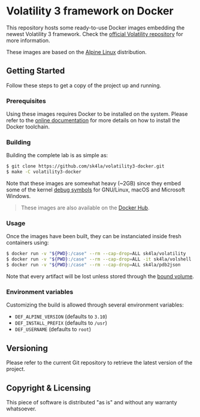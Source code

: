 # Volatility 3 framework on Docker

This repository hosts some ready-to-use Docker images embedding the newest Volatility 3 framework. Check the [official Volatility repository](https://github.com/volatilityfoundation/volatility3/) for more information.

These images are based on the [Alpine Linux](https://alpinelinux.org/) distribution.

## Getting Started

Follow these steps to get a copy of the project up and running.

### Prerequisites

Using these images requires Docker to be installed on the system. Please refer to the [online documentation](https://docs.docker.com/) for more details on how to install the Docker toolchain.

### Building

Building the complete lab is as simple as:

```sh
$ git clone https://github.com/sk4la/volatility3-docker.git
$ make -C volatility3-docker
```

Note that these images are somewhat heavy (~2GB) since they embed some of the kernel [debug symbols](https://en.wikipedia.org/wiki/Debug_symbol/) for GNU/Linux, macOS and Microsoft Windows.

> These images are also available on the [Docker Hub](https://hub.docker.com/u/sk4la/).

### Usage

Once the images have been built, they can be instanciated inside fresh containers using:

```sh
$ docker run -v "${PWD}:/case" --rm --cap-drop=ALL sk4la/volatility
$ docker run -v "${PWD}:/case" --rm --cap-drop=ALL -it sk4la/volshell
$ docker run -v "${PWD}:/case" --rm --cap-drop=ALL sk4la/pdb2json
```

Note that every artifact will be lost unless stored through the [bound volume](https://docs.docker.com/storage/bind-mounts/).

### Environment variables

Customizing the build is allowed through several environment variables:

* `DEF_ALPINE_VERSION` (defaults to `3.10`)
* `DEF_INSTALL_PREFIX` (defaults to `/usr`)
* `DEF_USERNAME` (defaults to `root`)

## Versioning

Please refer to the current Git repository to retrieve the latest version of the project.

## Copyright & Licensing

This piece of software is distributed "as is" and without any warranty whatsoever.
